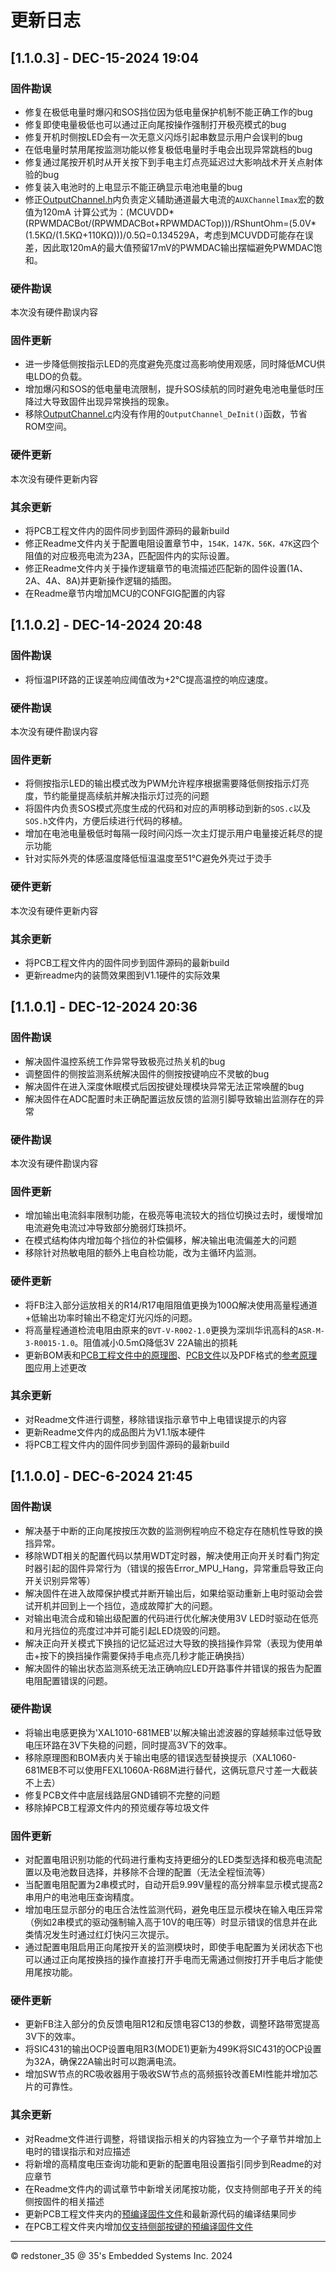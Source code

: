 # 更新日志

## [1.1.0.3] - DEC-15-2024 19:04

### 固件勘误

+ 修复在极低电量时爆闪和SOS挡位因为低电量保护机制不能正确工作的bug
+ 修复即使电量极低也可以通过正向尾按操作强制打开极亮模式的bug
+ 修复开机时侧按LED会有一次无意义闪烁引起串数显示用户会误判的bug
+ 在低电量时禁用尾按监测功能以修复极低电量时手电会出现异常跳档的bug
+ 修复通过尾按开机时从开关按下到手电主灯点亮延迟过大影响战术开关点射体验的bug
+ 修复装入电池时的上电显示不能正确显示电池电量的bug
+ 修正[OutputChannel.h](/Firmware/include/OutputChannel.h)内负责定义辅助通道最大电流的`AUXChannelImax`宏的数值为120mA
    计算公式为：(MCUVDD*(RPWMDACBot/(RPWMDACBot+RPWMDACTop)))/RShuntOhm=(5.0V*(1.5KΩ/(1.5KΩ+110KΩ)))/0.5Ω=0.134529A，考虑到MCUVDD可能存在误差，因此取120mA的最大值预留17mV的PWMDAC输出摆幅避免PWMDAC饱和。

### 硬件勘误

本次没有硬件勘误内容

### 固件更新

+ 进一步降低侧按指示LED的亮度避免亮度过高影响使用观感，同时降低MCU供电LDO的负载。
+ 增加爆闪和SOS的低电量电流限制，提升SOS续航的同时避免电池电量低时压降过大导致固件出现异常换挡的现象。
+ 移除[OutputChannel.c](/Firmware/Hardware/OutputChannel.c)内没有作用的`OutputChannel_DeInit()`函数，节省ROM空间。

### 硬件更新

本次没有硬件更新内容

### 其余更新

+ 将PCB工程文件内的固件同步到固件源码的最新build
+ 修正Readme文件内关于配置电阻设置章节中，`154K，147K，56K，47K`这四个阻值的对应极亮电流为23A，匹配固件内的实际设置。
+ 修正Readme文件内关于操作逻辑章节的电流描述匹配新的固件设置(1A、2A、4A、8A)并更新操作逻辑的插图。
+ 在Readme章节内增加MCU的CONFGIG配置的内容



## [1.1.0.2] - DEC-14-2024 20:48

### 固件勘误

+ 将恒温PI环路的正误差响应阈值改为+2℃提高温控的响应速度。

### 硬件勘误

本次没有硬件勘误内容

### 固件更新

+ 将侧按指示LED的输出模式改为PWM允许程序根据需要降低侧按指示灯亮度，节约能量提高续航并解决指示灯过亮的问题
+ 将固件内负责SOS模式亮度生成的代码和对应的声明移动到新的`SOS.c`以及`SOS.h`文件内，方便后续进行代码的移植。
+ 增加在电池电量极低时每隔一段时间闪烁一次主灯提示用户电量接近耗尽的提示功能
+ 针对实际外壳的体感温度降低恒温温度至51℃避免外壳过于烫手

### 硬件更新

本次没有硬件更新内容

### 其余更新

+ 将PCB工程文件内的固件同步到固件源码的最新build
+ 更新readme内的装筒效果图到V1.1硬件的实际效果


## [1.1.0.1] - DEC-12-2024 20:36

### 固件勘误

+ 解决固件温控系统工作异常导致极亮过热关机的bug
+ 调整固件的侧按监测系统解决固件的侧按按键响应不灵敏的bug
+ 解决固件在进入深度休眠模式后因按键处理模块异常无法正常唤醒的bug
+ 解决固件在ADC配置时未正确配置运放反馈的监测引脚导致输出监测存在的异常

### 硬件勘误

本次没有硬件勘误内容

### 固件更新

+ 增加输出电流斜率限制功能，在极亮等电流较大的挡位切换过去时，缓慢增加电流避免电流过冲导致部分脆弱灯珠损坏。
+ 在模式结构体内增加每个挡位的补偿偏移，解决输出电流偏差大的问题
+ 移除针对热敏电阻的额外上电自检功能，改为主循环内监测。

### 硬件更新

+ 将FB注入部分运放相关的R14/R17电阻阻值更换为100Ω解决使用高量程通道+低输出功率时输出不稳定灯光闪烁的问题。
+ 将高量程通道检流电阻由原来的`BVT-V-R002-1.0`更换为深圳华讯高科的`ASR-M-3-R0015-1.0`。阻值减小0.5mΩ降低3V 22A输出的损耗
+ 更新BOM表和[PCB工程文件中的原理图](/MainPCB/main.SchDoc)、[PCB文件](/MainPCB/PCB1.PcbDoc)以及PDF格式的[参考原理图](/MainPCB/Schematic.pdf)应用上述更改

### 其余更新

+ 对Readme文件进行调整，移除错误指示章节中上电错误提示的内容
+ 更新Readme文件内的成品图片为V1.1版本硬件
+ 将PCB工程文件内的固件同步到固件源码的最新build



## [1.1.0.0] - DEC-6-2024 21:45

### 固件勘误

+ 解决基于中断的正向尾按按压次数的监测例程响应不稳定存在随机性导致的换挡异常。
+ 移除WDT相关的配置代码以禁用WDT定时器，解决使用正向开关时看门狗定时器引起的固件异常行为（错误的报告Error_MPU_Hang，异常重启导致正向开关识别异常等）
+ 解决固件在进入故障保护模式并断开输出后，如果给驱动重新上电时驱动会尝试开机并回到上一个挡位，造成故障扩大的问题。
+ 对输出电流合成和输出级配置的代码进行优化解决使用3V LED时驱动在低亮和月光挡位的亮度过冲并可能引起LED烧毁的问题。
+ 解决正向开关模式下换挡的记忆延迟过大导致的换挡操作异常（表现为使用单击+按下的换挡操作需要保持手电点亮几秒才能正确换挡）
+ 解决固件的输出状态监测系统无法正确响应LED开路事件并错误的报告为配置电阻配置错误的问题。

### 硬件勘误

+ 将输出电感更换为'XAL1010-681MEB'以解决输出滤波器的穿越频率过低导致电压环路在3V下失稳的问题，同时提高3V下的效率。
+ 移除原理图和BOM表内关于输出电感的错误选型替换提示（XAL1060-681MEB不可以使用FEXL1060A-R68M进行替代，这俩玩意尺寸差一大截装不上去）
+ 修复PCB文件中底层线路层GND铺铜不完整的问题
+ 移除掉PCB工程源文件内的预览缓存等垃圾文件

### 固件更新

+ 对配置电阻识别功能的代码进行重构支持更细分的LED类型选择和极亮电流配置以及电池数目选择，并移除不合理的配置（无法全程恒流等）
+ 当配置电阻配置为2串模式时，自动开启9.99V量程的高分辨率显示模式提高2串用户的电池电压查询精度。
+ 增加电压显示部分的电压合法性监测代码，避免电压显示模块在输入电压异常（例如2串模式的驱动强制输入高于10V的电压等）时显示错误的信息并在此类情况发生时通过红灯快闪三次提示。
+ 通过配置电阻启用正向尾按开关的监测模块时，即使手电配置为关闭状态下也可以通过正向尾按换挡的操作直接打开手电而无需通过侧按打开手电后才能使用尾按功能。

### 硬件更新

+ 更新FB注入部分的负反馈电阻R12和反馈电容C13的参数，调整环路带宽提高3V下的效率。
+ 将SIC431的输出OCP设置电阻R3(MODE1)更新为499K将SIC431的OCP设置为32A，确保22A输出时可以跑满电流。
+ 增加SW节点的RC吸收器用于吸收SW节点的高频振铃改善EMI性能并增加芯片的可靠性。

### 其余更新

+ 对Readme文件进行调整，将错误指示相关的内容独立为一个子章节并增加上电时的错误指示和对应描述
+ 将新增的高精度电压查询功能和更新的配置电阻设置指引同步到Readme的对应章节
+ 在Readme文件内的调试章节中新增关闭尾按功能，仅支持侧部电子开关的纯侧按固件的相关描述
+ 更新PCB工程文件夹内的[预编译固件文件](/MainPCB/Firmware.hex)和最新源代码的编译结果同步
+ 在PCB工程文件夹内增加[仅支持侧部按键的预编译固件文件](/MainPCB/Firmware-ESwitch.hex)

----------------------------------------------------------------------------------------------------------------------------------
© redstoner_35 @ 35's Embedded Systems Inc.  2024